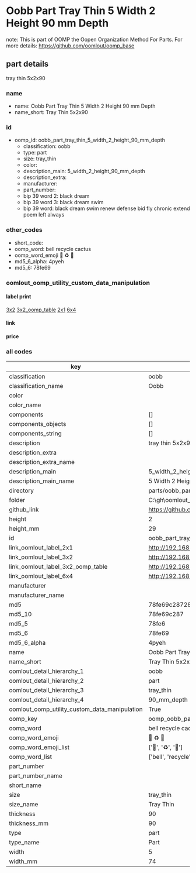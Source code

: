 # Oobb Part Tray Thin 5 Width 2 Height 90 mm Depth  

note: This is part of OOMP the Oopen Organization Method For Parts. For more details: https://github.com/oomlout/oomp_base

##  part details
  



tray thin 5x2x90



### name
* name: Oobb Part Tray Thin 5 Width 2 Height 90 mm Depth
* name_short: Tray Thin 5x2x90 
### id
* oomp_id: oobb_part_tray_thin_5_width_2_height_90_mm_depth
  * classification: oobb
  * type: part
  * size: tray_thin
  * color: 
  * description_main: 5_width_2_height_90_mm_depth
  * description_extra: 
  * manufacturer: 
  * part_number: 
  * bip 39 word 2: black dream
  * bip 39 word 3: black dream swim
  * bip 39 word: black dream swim renew defense bid fly chronic extend poem left always

### other_codes
* short_code: 
* oomp_word: bell recycle cactus
* oomp_word_emoji :bell: :recycle: :cactus:
* md5_6_alpha: 4pyeh
* md5_6: 78fe69






### oomlout_oomp_utility_custom_data_manipulation
#### label print
[3x2](http://192.168.1.245:1112/?label=oomp%204pyeh)
[3x2_oomp_table](http://192.168.1.108:1112/?label=oomp%204pyeh)
[2x1](http://192.168.1.242:1112/?label=oomp%204pyeh)
[6x4](http://192.168.1.55:1112/?label=oomp%204pyeh)    

#### link

                              

#### price







### all codes 
| key | value |  
| --- | --- |  
| classification | oobb |  
| classification_name | Oobb |  
| color |  |  
| color_name |  |  
| components | [] |  
| components_objects | [] |  
| components_string | [] |  
| description | tray thin 5x2x90 |  
| description_extra |  |  
| description_extra_name |  |  
| description_main | 5_width_2_height_90_mm_depth |  
| description_main_name | 5 Width 2 Height 90 mm Depth |  
| directory | parts/oobb_part_tray_thin_5_width_2_height_90_mm_depth |  
| folder | C:\gh\oomlout_oobb_version_4_generated_parts\things\oobb_part_tray_thin_5_width_2_height_90_mm_depth |  
| github_link | https://github.com/oomlout/oomlout_oomp_part_src/tree/main/parts/oobb_part_tray_thin_5_width_2_height_90_mm_depth |  
| height | 2 |  
| height_mm | 29 |  
| id | oobb_part_tray_thin_5_width_2_height_90_mm_depth |  
| link_oomlout_label_2x1 | http://192.168.1.242:1112/?label=oomp%204pyeh |  
| link_oomlout_label_3x2 | http://192.168.1.245:1112/?label=oomp%204pyeh |  
| link_oomlout_label_3x2_oomp_table | http://192.168.1.108:1112/?label=oomp%204pyeh |  
| link_oomlout_label_6x4 | http://192.168.1.55:1112/?label=oomp%204pyeh |  
| manufacturer |  |  
| manufacturer_name |  |  
| md5 | 78fe69c287286b3c581cbb63b7d0a0b7 |  
| md5_10 | 78fe69c287 |  
| md5_5 | 78fe6 |  
| md5_6 | 78fe69 |  
| md5_6_alpha | 4pyeh |  
| name | Oobb Part Tray Thin 5 Width 2 Height 90 mm Depth |  
| name_short | Tray Thin 5x2x90  |  
| oomlout_detail_hierarchy_1 | oobb |  
| oomlout_detail_hierarchy_2 | part |  
| oomlout_detail_hierarchy_3 | tray_thin |  
| oomlout_detail_hierarchy_4 | 90_mm_depth |  
| oomlout_oomp_utility_custom_data_manipulation | True |  
| oomp_key | oomp_oobb_part_tray_thin_5_width_2_height_90_mm_depth |  
| oomp_word | bell recycle cactus |  
| oomp_word_emoji | :bell: :recycle: :cactus: |  
| oomp_word_emoji_list | [':bell:', ':recycle:', ':cactus:'] |  
| oomp_word_list | ['bell', 'recycle', 'cactus'] |  
| part_number |  |  
| part_number_name |  |  
| short_name |  |  
| size | tray_thin |  
| size_name | Tray Thin |  
| thickness | 90 |  
| thickness_mm | 90 |  
| type | part |  
| type_name | Part |  
| width | 5 |  
| width_mm | 74 |  
